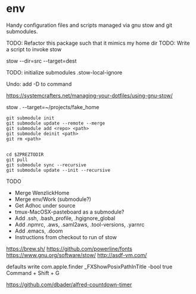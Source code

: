 env
===

Handy configuration files and scripts managed via gnu stow and git submodules.

TODO: Refactor this package such that it mimics my home dir
TODO: Write a script to invoke stow

   stow --dir=src --target=dest

TODO: initialize submodules
.stow-local-ignore

Undo: add -D to command

https://systemcrafters.net/managing-your-dotfiles/using-gnu-stow/

stow . --target=~/projects/fake_home

```
git submodule init
git submodule update --remote --merge
git submodule add <repo> <path>
git submodule deinit <path>
git rm <path>


cd $ZPREZTODIR
git pull
git submodule sync --recursive
git submodule update --init --recursive
```

TODO
- Merge WenzlickHome
- Merge env/Work (submodule?)
- Get Adhoc under source
- tmux-MacOSX-pasteboard as a submodule?
- Add .ssh, .bash_profile, .hgignore_global
- Add .npmrc, .aws, .saml2aws, .tool-versions, .yarnrc
- Add .emacs, .doom
- Instructions from checkout to run of stow


https://brew.sh/
https://github.com/powerline/fonts
https://www.gnu.org/software/stow/
http://asdf-vm.com/



defaults write com.apple.finder _FXShowPosixPathInTitle -bool true
 Command + Shift + G
 
 https://github.com/dbader/alfred-countdown-timer